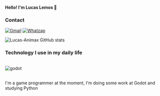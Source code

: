 #### Hello! I'm Lucas Lemos 👋


### Contact
[![Gmail](https://img.shields.io/badge/Gmail-D14836?style=for-the-badge&logo=gmail&logoColor=white)](mailto:lucaslemos1402@gmail.com.com) [![Whatzap](https://img.shields.io/badge/WhatsApp-25D366?style=for-the-badge&logo=whatsapp&logoColor=white)](https://w.app/LucasLemos)

![Lucas-Animax GitHub stats](https://github-readme-stats.vercel.app/api?username=Lucas-Animax&show_icons=true&theme=midnight-purple)


### Technology I use in my daily life
<div style="display: inline_block"><br/>
    <img align ="center"  alt = "godot" src="https://upload.wikimedia.org/wikipedia/commons/5/5a/Godot_logo.svg" />
</div></br>

 I'm a game programmer at the moment, I'm doing some work at Godot and studying Python
